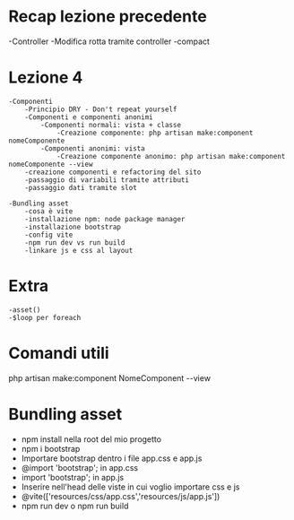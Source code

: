 # Recap lezione precedente

   -Controller
   -Modifica rotta tramite controller
   -compact

# Lezione 4

    -Componenti
        -Principio DRY - Don't repeat yourself
        -Componenti e componenti anonimi
            -Componenti normali: vista + classe 
                -Creazione componente: php artisan make:component nomeComponente 
            -Componenti anonimi: vista 
                -Creazione componente anonimo: php artisan make:component nomeComponente --view
        -creazione componenti e refactoring del sito
        -passaggio di variabili tramite attributi
        -passaggio dati tramite slot
    
    -Bundling asset
        -cosa è vite
        -installazione npm: node package manager
        -installazione bootstrap
        -config vite
        -npm run dev vs run build
        -linkare js e css al layout

    

# Extra

    
    -asset()
    -$loop per foreach


# Comandi utili

php artisan make:component NomeComponent --view


# Bundling asset

- npm install nella root del mio progetto
- npm i bootstrap
- Importare bootstrap dentro i file app.css e app.js
- @import 'bootstrap'; in app.css
- import 'bootstrap'; in app.js
- Inserire nell'head delle viste in cui voglio importare css e js
- @vite(['resources/css/app.css','resources/js/app.js'])
- npm run dev o npm run build